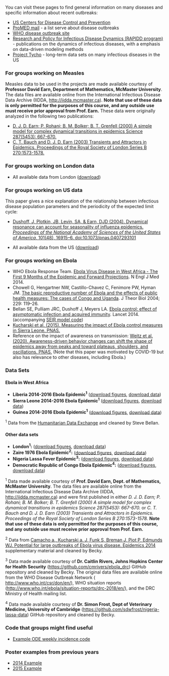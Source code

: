 <div markdown="1">

You can visit these pages to find general information on many diseases and specific information about recent outbreaks:

- [US Centers for Disease Control and Prevention](http://www.cdc.gov/DiseasesConditions)
- [ProMED mail](http://www.promedmail.org) - a list serve about disease outbreaks
- [WHO disease outbreak site](http://www.who.int/csr/don/en/index.html)
- [Research and Policy for Infectious Disease Dynamics (RAPIDD program)](http://scholar.google.com/citations?hl=en&user=ngDeGF8AAAAJ) - publications on the dynamics of infectious diseases, with a emphasis on data-driven modeling methods
- [Project Tycho](http://www.tycho.pitt.edu/) - long-term data sets on many infectious diseases in the US

### For groups working on Measles

Measles data to be used in the projects are made available courtesy of **Professor David Earn, Department of Mathematics, McMaster University**. The data files are available online from the International Infectious Disease Data Archive (IIDDA, <http://iidda.mcmaster.ca>). **Note that use of these data is only permitted for the purposes of this course, and any outside use must receive prior approval from Prof. Earn.** These data were originally analyzed in the following two publications:

- [D. J. D. Earn; P. Rohani; B. M. Bolker; B. T. Grenfell (2000) A simple model for complex dynamical transitions in epidemics Science 287(5453): 667-670.]({{page.repo}}/blob/master/references/Earn2000.pdf?raw=true)
- [C. T. Bauch and D. J. D. Earn (2003) Transients and Attractors in Epidemics. Proceedings of the Royal Society of London Series B 270:1573-1578.]({{page.repo}}/blob/master/references/Bauch2003.pdf?raw=true)

### For groups working on London data

- All available data from London ([download]({{page.repo}}/blob/master/projectData/dataLondon_all.Rdata?raw=true))

### For groups working on US data

This paper gives a nice explanation of the relationship between infectious disease population parameters and the periodicity of the expected limit cycle:

- [Dushoff, J, Plotkin, JB, Levin, SA, & Earn, DJD (2004). Dynamical resonance can account for seasonality of influenza epidemics. _Proceedings of the National Academy of Sciences of the United States of America_, 101(48), 16915–6. <doi:10.1073/pnas.0407293101>]({{page.repo}}/blob/master/references/Dushoff2004.pdf?raw=true)

- All available data from the US ([download]({{page.repo}}/blob/master/projectData/dataUS_all.Rdata?raw=true))

### For groups working on Ebola

- WHO Ebola Response Team. [Ebola Virus Disease in West Africa - The First 9 Months of the Epidemic and Forward Projections]({{page.repo}}/blob/master/references/EbolaFirst9Months.pdf?raw=true). N Engl J Med 2014.
- Chowell G, Hengartner NW, Castillo-Chavez C, Fenimore PW, Hyman JM. [The basic reproductive number of Ebola and the effects of public health measures: The cases of Congo and Uganda]({{page.repo}}/blob/master/references/ChowellEbola2005.pdf?raw=true). J Theor Biol 2004; 229: 119–26.
- Bellan SE, Pulliam JRC, Dushoff J, Meyers LA. [Ebola control: effect of asymptomatic infection and acquired immunity]({{page.repo}}/blob/master/references/BellanAsymptomaticEbola2014.pdf?raw=true). Lancet 2014. (accompanying [SEIR model code](http://ebola.ici3d.org/Lancet/ebolaSEIR.R))
- [Kucharski et al. (2015). Measuring the impact of Ebola control measures in Sierra Leone. PNAS.]({{page.repo}}/blob/master/references/KucharskiPNAS2015.pdf?raw=true)
- Reference on the impact of awareness on transmission: [Weitz et al. (2020). Awareness-driven behavior changes can shift the shape of epidemics away from peaks and toward plateaus, shoulders, and oscillations. PNAS.]({{page.repo}}/blob/master/references/Weitz_2020.pdf?raw=true) (Note that this paper was motivated by COVID-19 but also has relevance to other diseases, including Ebola.)

### Data Sets

#### Ebola in West Africa

- **Liberia 2014-2016 Ebola Epidemic<sup>1</sup>** ([download figures]({{page.repo}}/blob/master/projectData/LiberiaEVD.pdf?raw=true), [download data]({{page.repo}}/blob/master/projectData/WAevddat.Rdata?raw=true))
- **Sierra Leone 2014-2016 Ebola Epidemic<sup>1</sup>** ([download figures]({{page.repo}}/blob/master/projectData/SLEVD.pdf?raw=true), [download data]({{page.repo}}/blob/master/projectData/WAevddat.Rdata?raw=true))
- **Guinea 2014-2016 Ebola Epidemic<sup>1</sup>** ([download figures]({{page.repo}}/blob/master/projectData/GuineaEVD.pdf?raw=true), [download data]({{page.repo}}/blob/master/projectData/WAevddat.Rdata?raw=true))

<sup>1</sup> Data from the [Humanitarian Data Exchange](https://data.humdata.org/dataset/rowca-ebola-cases) and cleaned by Steve Bellan.

#### Other data sets

- **London<sup>1</sup>:** ([download figures]({{page.repo}}/blob/master/projectData/figsLondon.pdf?raw=true), [download data]({{page.repo}}/blob/master/projectData/dataLondon.Rdata?raw=true))
- **Zaire 1976 Ebola Epidemic<sup>2</sup>:** ([download figures]({{page.repo}}/blob/master/projectData/figsZaireEbola.pdf?raw=true), [download data]({{page.repo}}/blob/master/projectData/dataZaireEbola.Rdata?raw=true))
- **Nigeria Lassa Fever Epidemic<sup>3</sup>:** ([download figures]({{page.repo}}/blob/master/projectData/figsNigeriaLF.pdf?raw=true), [download data]({{page.repo}}/blob/master/projectData/dataNigeriaLF.Rdata?raw=true))
- **Democratic Republic of Congo Ebola Epidemic<sup>4</sup>:** ([download figures]({{page.repo}}/blob/master/projectData/figsDRC_Ebola.pdf?raw=true), [download data]({{page.repo}}/blob/master/projectData/dataDRC_Ebola.Rdata?raw=true))

<sup>1</sup> Data made available courtesy of **Prof. David Earn, Dept. of Mathematics, McMaster University**. The data files are available online from the International Infectious Disease Data Archive (IIDDA, <http://iidda.mcmaster.ca>) and were first published in either *D. J. D. Earn; P. Rohani; B. M. Bolker; B. T. Grenfell (2000) A simple model for complex dynamical transitions in epidemics Science 287(5453): 667-670.* or *C. T. Bauch and D. J. D. Earn (2003) Transients and Attractors in Epidemics. Proceedings of the Royal Society of London Series B 270:1573-1578.* **Note that use of these data is only permitted for the purposes of this course, and any outside use must receive prior approval from Prof. Earn.**

<sup>2</sup> Data from [Camacho a., Kucharski a. J, Funk S, Breman J, Piot P, Edmunds WJ. Potential for large outbreaks of Ebola virus disease. Epidemics 2014](http://linkinghub.elsevier.com/retrieve/pii/S1755436514000528) supplementary material and cleaned by Becky.

<sup>3</sup> Data made available courtesy of **Dr. Caitlin Rivers, Johns Hopkins Center for Health Security** (https://github.com/cmrivers/ebola_drc) GitHub repository and cleaned by Becky. The original data files are available online from the WHO Disease Outbreak Network ( <http://www.who.int/csr/don/en/>), WHO situation reports (<http://www.who.int/ebola/situation-reports/drc-2018/en/>), and the DRC Ministry of Health mailing list.

<sup>4</sup> Data made available courtesy of **Dr. Simon Frost, Dept of Veterinary Medicine, University of Cambridge** (https://github.com/sdwfrost/nigeria-lassa-data) GitHub repository and cleaned by Becky.

### Code that groups might find useful

- [Example ODE weekly incidence code ](https://raw.githubusercontent.com/ICI3D/RTutorials/master/seir_cumInc.R)

### Poster examples from previous years

- [2014 Example]({{page.repo}}/blob/master/projectData/KathleenKagisoPoster.pdf?raw=true)
- [2015 Example]({{page.repo}}/blob/master/projectData/WhoopingCoughOntario2.pdf?raw=true)

</div>
